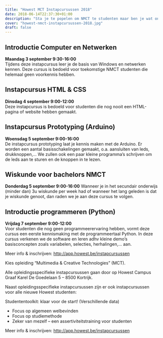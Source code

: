 ```yaml
---
title: "Howest MCT Instapcursussen 2018"
date: 2018-06-14T22:37:30+01:00
description: "Sta je te popelen om NMCT te studenten maar ben je wat onzeker over je kennis Windows, HTML, CSS, Arduino, Python of wiskunde? Howest NMCT biedt haar nieuwe studenten verschillende instapcursussen aan in september 2018!"
cover: "howest-nmct-instapcursussen-2018.jpg"
draft: false
---
```


## Introductie Computer en Netwerken
__Maandag 3 september 9:30-16:00__  
Tijdens deze instapcursus leer je de basis van Windows en netwerken kennen. Deze cursus is bedoeld voor toekomstige NMCT studenten die helemaal geen voorkennis hebben.

## Instapcursus HTML & CSS
__Dinsdag 4 september 9:00-12:00__  
Deze instapcursus is bedoeld voor studenten die nog nooit een HTML-pagina of website hebben gemaakt.

## Instapcursus Prototyping (Arduino)
__Woensdag 5 september 9:00-16:00__  
De instapcursus prototyping laat je kennis maken met de Arduino. Er worden een aantal basisschakelingen gemaakt, o.a. aansluiten van leds, drukknoppen,… We zullen ook een paar kleine programma’s schrijven om de leds aan te sturen en de knoppen in te lezen.

## Wiskunde voor bachelors NMCT
__Donderdag 5 september 9:00-16:00__
Wanneer je in het secundair onderwijs (minder dan) 3u wiskunde per week had of wanneer het lang geleden is dat je wiskunde genoot, dan raden we je aan deze cursus te volgen.

## Introductie programmeren (Python)
__Vrijdag 7 september 9:00-12:00__  
Voor studenten die nog geen programmeerervaring hebben, vormt deze cursus een eerste kennismaking met de programmeertaal Python. In deze cursus verkenen we de software en leren adhv kleine demo’s  basisconcepten zoals variabelen, selecties, herhalingen,… aan.

Meer info & inschrijven: http://app.howest.be/instapcursussen

Kies opleiding “Multimedia & Creative Technologies” (MCT).

Alle opleidingsspecifieke instapcursussen gaan door op Howest Campus Graaf Karel De Goedelaan 5 – 8500 Kortrijk.

Naast opleidingsspecifieke instapcursussen zijn er ook instapcursussen voor alle nieuwe Howest studenten:

Studententoolkit: klaar voor de start! (Verschillende data)
* Focus op algemeen welbevinden
* Focus op studiemethode
* Zeker van mezelf – een assertiviteitstraining voor studenten

Meer info & inschrijven: http://app.howest.be/instapcursussen
